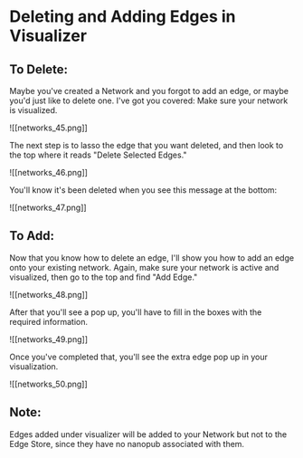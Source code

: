 # Deleting and Adding Edges in Visualizer

##  To Delete:
Maybe you've created a Network and you forgot to add an edge, or maybe you'd just like to delete one. I've got you covered:
Make sure your network is visualized.

![[networks_45.png]]

   The next step is to lasso the edge that you want deleted, and then look to the top where it reads "Delete Selected Edges."

![[networks_46.png]]

   You'll know it's been deleted when you see this message at the bottom:

![[networks_47.png]]

  ##  To Add:
Now that you know how to delete an edge, I'll show you how to add an edge onto your existing network.
Again, make sure your network is active and visualized, then go to the top and find "Add Edge."

![[networks_48.png]]

   After that you'll see a pop up, you'll have to fill in the boxes with the required information.

![[networks_49.png]]

   Once you've completed that, you'll see the extra edge pop up in your visualization.

![[networks_50.png]]

## Note: 
Edges added under visualizer will be added to your Network but not to the Edge Store, since they have no nanopub associated with them.

